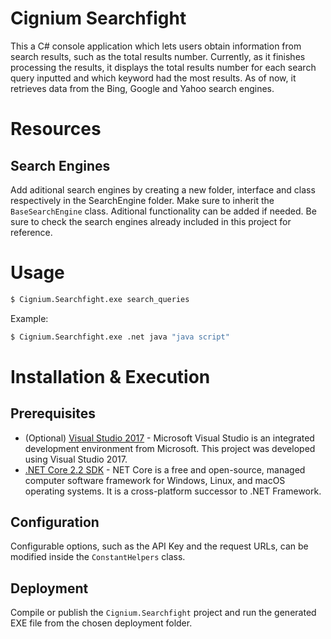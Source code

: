 # Cignium Searchfight

This a C# console application which lets users obtain information from search results, such as the total results number. Currently, as it finishes processing the results, it displays the total results number for each search query inputted and which keyword had the most results.
As of now, it retrieves data from the Bing, Google and Yahoo search engines.

# Resources

## Search Engines

Add aditional search engines by creating a new folder, interface and class respectively in the SearchEngine folder. Make sure to inherit the `BaseSearchEngine` class. Aditional functionality can be added if needed. Be sure to check the search engines already included in this project for reference.

# Usage

```sh
$ Cignium.Searchfight.exe search_queries
```

Example:


```sh
$ Cignium.Searchfight.exe .net java "java script"
```

# Installation & Execution

## Prerequisites

+ (Optional) [Visual Studio 2017](https://visualstudio.microsoft.com/) - Microsoft Visual Studio is an integrated development environment from Microsoft. This project was developed using Visual Studio 2017.
+ [.NET Core 2.2 SDK](https://dotnet.microsoft.com/download/dotnet-core/2.2) - NET Core is a free and open-source, managed computer software framework for Windows, Linux, and macOS operating systems. It is a cross-platform successor to .NET Framework.

## Configuration

Configurable options, such as the API Key and the request URLs, can be modified inside the `ConstantHelpers` class.

## Deployment

Compile or publish the `Cignium.Searchfight` project and run the generated EXE file from the chosen deployment folder.
